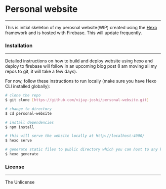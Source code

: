 # Personal website
----
This is initial skeleton of my perosnal website(WIP) created using the [Hexo]([Hexo]) framework and is hosted with Firebase. This will update frequently.

### Installation
----
Detailed instructions on how to build and deploy website using hexo and deploy to firebase will follow in an upcoming blog post (I am moving all my repos to git, it will take a few days).

For now, follow these instructions to run locally (make sure you have Hexo CLI installed globally):
```sh
# clone the repo
$ git clone [https://github.com/vijay-joshi/personal-website.git]

# change to directory
$ cd personal-website

# install dependencies
$ npm install

# this will serve the website locally at http://localhost:4000/
$ hexo serve

# generate static files to public directory which you can host to any host
$ hexo generate
```


### License
----
The Unlicense
